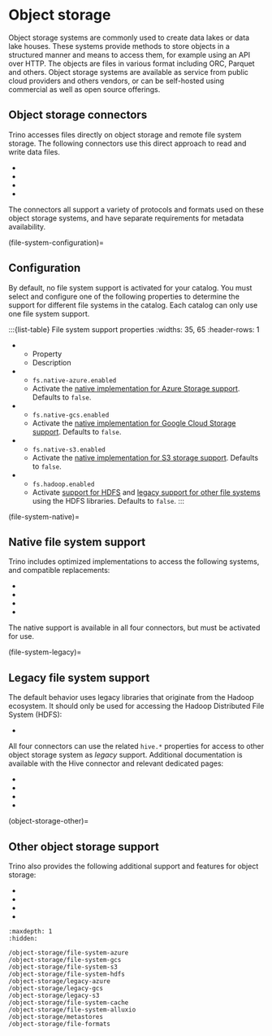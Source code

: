 # Object storage

Object storage systems are commonly used to create data lakes or data lake
houses. These systems provide methods to store objects in a structured manner
and means to access them, for example using an API over HTTP. The objects are
files in various format including ORC, Parquet and others. Object storage
systems are available as service from public cloud providers and others vendors,
or can be self-hosted using commercial as well as open source offerings.

## Object storage connectors

Trino accesses files directly on object storage and remote file system storage.
The following connectors use this direct approach to read and write data files.

* [](/connector/delta-lake)
* [](/connector/hive)
* [](/connector/hudi)
* [](/connector/iceberg)

The connectors all support a variety of protocols and formats used on these
object storage systems, and have separate requirements for metadata
availability.

(file-system-configuration)=
## Configuration

By default, no file system support is activated for your catalog. You must
select and configure one of the following properties to determine the support
for different file systems in the catalog. Each catalog can only use one file
system support.

:::{list-table} File system support properties
:widths: 35, 65
:header-rows: 1

* - Property
  - Description
* - `fs.native-azure.enabled`
  - Activate the [native implementation for Azure Storage
    support](/object-storage/file-system-azure). Defaults to `false`.
* - `fs.native-gcs.enabled`
  - Activate the [native implementation for Google Cloud Storage
    support](/object-storage/file-system-gcs). Defaults to `false`.
* - `fs.native-s3.enabled`
  - Activate the [native implementation for S3 storage
    support](/object-storage/file-system-s3). Defaults to `false`.
* - `fs.hadoop.enabled`
  - Activate [support for HDFS](/object-storage/file-system-hdfs) and [legacy
    support for other file systems](file-system-legacy) using the HDFS
    libraries. Defaults to `false`.
:::

(file-system-native)=
## Native file system support

Trino includes optimized implementations to access the following systems, and
compatible replacements:

* [](/object-storage/file-system-azure)
* [](/object-storage/file-system-gcs)
* [](/object-storage/file-system-s3)
* [](/object-storage/file-system-alluxio)

The native support is available in all four connectors, but must be activated
for use.

(file-system-legacy)=
## Legacy file system support

The default behavior uses legacy libraries that originate from the Hadoop
ecosystem. It should only be used for accessing the Hadoop Distributed File
System (HDFS):

- [](/object-storage/file-system-hdfs)

All four connectors can use the related `hive.*` properties for access to other
object storage system as *legacy* support. Additional documentation is available
with the Hive connector and relevant dedicated pages:

- [](/connector/hive)
- [](/object-storage/legacy-azure)
- [](/object-storage/legacy-gcs)
- [](/object-storage/legacy-s3)

(object-storage-other)=
## Other object storage support

Trino also provides the following additional support and features for object
storage:

* [](/object-storage/file-system-cache)
* [](/object-storage/file-system-alluxio)
* [](/object-storage/metastores)
* [](/object-storage/file-formats)

```{toctree}
:maxdepth: 1
:hidden:

/object-storage/file-system-azure
/object-storage/file-system-gcs
/object-storage/file-system-s3
/object-storage/file-system-hdfs
/object-storage/legacy-azure
/object-storage/legacy-gcs
/object-storage/legacy-s3
/object-storage/file-system-cache
/object-storage/file-system-alluxio
/object-storage/metastores
/object-storage/file-formats
```
